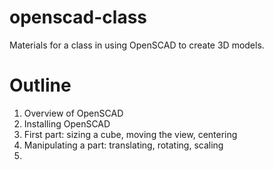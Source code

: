 # openscad-class
Materials for a class in using OpenSCAD to create 3D models.

# Outline
1. Overview of OpenSCAD
2. Installing OpenSCAD
3. First part: sizing a cube, moving the view, centering
4. Manipulating a part: translating, rotating, scaling
5. 
